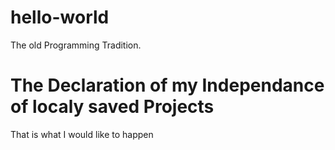 # hello-world
The old Programming Tradition.

# The Declaration of my Independance of localy saved Projects
That is what I would like to happen
